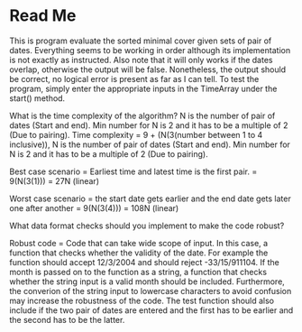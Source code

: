 Read Me
====================
This is program evaluate the sorted minimal cover given sets of pair of dates. Everything seems to be working in order 
although its implementation is not exactly as instructed. Also note that it will only works if the dates overlap, otherwise the output will be false. Nonetheless, the output should be correct, no logical error
is present as far as I can tell. To test the program, simply enter the appropriate inputs in the TimeArray under the start() method. 


What is the time complexity of the algorithm? N is the number of pair of dates (Start and end). Min number for N is 2 and 
it has to be a multiple of 2 (Due to pairing). Time complexity = 9 + (N(3(number between 1 to 4 inclusive)), N is the number 
of pair of dates (Start and end). Min number for N is 2 and it has to be a multiple of 2 (Due to pairing).

Best case scenario = Earliest time and latest time is the first pair. = 9(N(3(1))) = 27N (linear)

Worst case scenario = the start date gets earlier and the end date gets later one after another = 9(N(3(4))) = 108N (linear)

What data format checks should you implement to make the code robust? 

Robust code = Code that can take wide scope of input. 
In this case, a function that checks whether the validity of the date. For example the function should accept 12/3/2004 and 
should reject -33/15/911104. If the month is passed on to the function as a string, a function that checks whether the string 
input is a valid month should be included. Furthermore, the converion of the string input to lowercase characters to avoid
confusion may increase the robustness of the code. The test function should also include if the two pair of dates are entered and the first has to be earlier and the second has to be the latter. 


